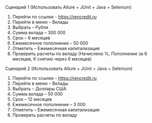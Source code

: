 Сценарий 1 (Использовать Allure + JUnit + Java + Selenium)
1.  Перейти по ссылке - https://rencredit.ru
2.  Перейти в меню – Вклады
3.  Выбрать – Рубли
4.  Сумма вклада – 300 000
5.  Срок – 6 месяцев
6.  Ежемесячное пополнение – 50 000
7.  Отметить – Ежемесячная капитализация
8.  Проверить расчеты по вкладу (Начислено %, Пополнение за 6 месяцев, К снятию через 6 месяцев)

Сценарий 2 (Использовать Allure + JUnit + Java + Selenium)
1.  Перейти по ссылке - https://rencredit.ru
2.  Перейти в меню – Вклады
3.  Выбрать – Доллары США
4.  Сумма вклада – 50 000
5.  Срок – 12 месяцев
6.  Ежемесячное пополнение – 3 000
7.  Отметить – Ежемесячная капитализация
8.  Проверить расчеты по вкладу